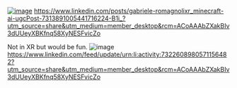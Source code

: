 [![image](https://github.com/user-attachments/assets/0a8c0ec0-9ece-4c47-885c-ce6ea4a46ffa)](https://www.linkedin.com/posts/gabriele-romagnolixr_minecraft-ai-ugcPost-7313891005441716224-B1i_?utm_source=share&utm_medium=member_desktop&rcm=ACoAAAbZXakBIv3dUUeyXBKfnq58XyNESFvicZo)
https://www.linkedin.com/posts/gabriele-romagnolixr_minecraft-ai-ugcPost-7313891005441716224-B1i_?utm_source=share&utm_medium=member_desktop&rcm=ACoAAAbZXakBIv3dUUeyXBKfnq58XyNESFvicZo


Not in XR but would be fun.
![image](https://github.com/user-attachments/assets/4e26f78a-8fdc-44ed-a803-e80a1a7f85e1)
https://www.linkedin.com/feed/update/urn:li:activity:7322608980571156482?utm_source=share&utm_medium=member_desktop&rcm=ACoAAAbZXakBIv3dUUeyXBKfnq58XyNESFvicZo
